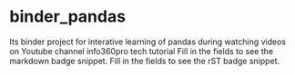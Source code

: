 # binder_pandas
Its binder project for interative learning of pandas during watching videos on Youtube channel info360pro tech tutorial
Fill in the fields to see the markdown badge snippet.
Fill in the fields to see the rST badge snippet.
